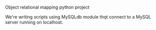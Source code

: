 Object relational mapping python project

We're writing scripts using MySQLdb module thqt connect to a MySQL server running on localhost.

